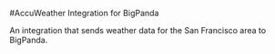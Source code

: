 #AccuWeather Integration for BigPanda

An integration that sends weather data for the San Francisco area to BigPanda.